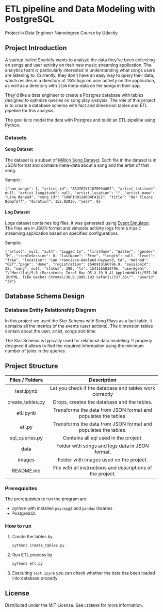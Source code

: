 # ETL pipeline and Data Modeling with PostgreSQL

<p align="left">
  Project in Data Engineer Nanodegree Course by Udacity
  <br />
 </p>


## Project Introduction

<!-- Describing the project in brief -->

A startup called Sparkify wants to analyze the data they've been collecting on songs and user activity on their new music streaming application. The analytics team is particularly interested in understanding what songs users are listening to. Currently, they don't have an easy way to query their data, which resides in a directory of `JSON` logs on user activity on the application, as well as a directory with `JSON` meta-data on the songs in their app.

They'd like a data engineer to create a Postgres database with tables designed to optimize queries on song play analysis. The role of this project is to create a database schema with fact and dimension tables and ETL pipeline for this analysis. 

The goal is to model the data with Postgres and build an ETL pipeline using Python.

### Datasets
#### Song Dataset
The dataset is a subset of [Million Song Dataset](http://millionsongdataset.com/).  Each file in the dataset is in JSON format and contains meta-data about a song and the artist of that song. 

Sample :
```
{"num_songs": 1, "artist_id": "ARJIE2Y1187B994AB7", "artist_latitude": null, "artist_longitude": null, "artist_location": "", "artist_name": "Line Renaud", "song_id": "SOUPIRU12A6D4FA1E1", "title": "Der Kleine Dompfaff", "duration": 152.92036, "year": 0}
```

#### Log Dataset
Logs dataset containes log files, it was generated using [Event Simulator](https://github.com/Interana/eventsim).  The files are in JSON format and simulate activity logs from a music streaming application based on specified configurations.

Sample:
```
{"artist": null, "auth": "Logged In", "firstName": "Walter", "gender": "M", "itemInSession": 0, "lastName": "Frye", "length": null, "level": "free", "location": "San Francisco-Oakland-Hayward, CA", "method": "GET","page": "Home", "registration": 1540919166796.0, "sessionId": 38, "song": null, "status": 200, "ts": 1541105830796, "userAgent": "\"Mozilla\/5.0 (Macintosh; Intel Mac OS X 10_9_4) AppleWebKit\/537.36 (KHTML, like Gecko) Chrome\/36.0.1985.143 Safari\/537.36\"", "userId": "39"}
```

## Database Schema Design

### Database Entity Relationship Diagram 

In this project we used the Star Schema with Song Plays as a fact table. It  contains all the metrics of the events (user actions). The dimension tables contain about the user, artist, songs and time.

The Star Schema is typically used for relational data modeling. If properly designed it allows to find the required information using the minimum number of joins in the queries. 

## Project Structure

| Files / Folders  |                                     Description                                              |
| :--------------: | :------------------------------------------------------------------------------------------: |
|    test.ipynb    | Let you check if the database and tables work correctly |
| create_tables.py | Drops, creates the database and the tables. |
|    etl.ipynb     | Transforms the data from JSON format and populates the tables.|
|      etl.py      | Transforms the data from JSON format and populates the tables.|
|  sql_queries.py  | Contains all sql used in the project.|
|       data       | Folder with songs and logs data in JSON format. |
|      images      | Folder with images used on the project.|
|    README.md     | File with all instructions and descriptions of the project.|                                  



### Prerequisites

The prerequisites to run the program are:

* python with installed `psycopg2` and `pandas` libraries
* PostgreSQL 

### How to run

1. Create the tables by

   ```python
   python3 create_tables.py
   ```

2. Run ETL process by 

   ```python
   python3 etl.py
   ```

3. Executing `test.ipynb` you can check whether the data has been loaded into database properly 




<!-- LICENSE -->

## License

Distributed under the MIT License. See `LICENSE` for more information.


<!-- CONTACT -->
